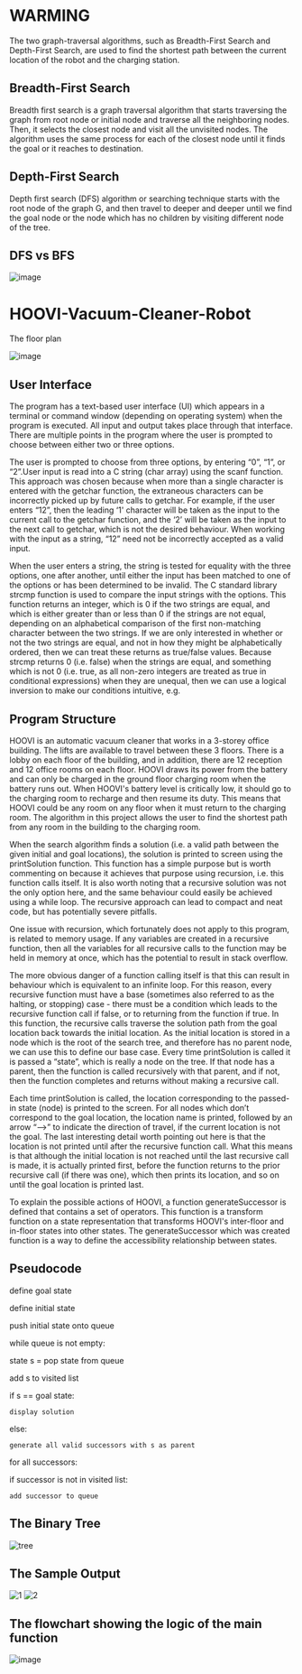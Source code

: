 # WARMING

The two graph-traversal algorithms, such as Breadth-First Search and Depth-First Search, are used to find the shortest path between the current location of the robot and the charging station.

## Breadth-First Search

Breadth first search is a graph traversal algorithm that starts traversing the graph from root node or initial node and traverse all the neighboring nodes. Then, it selects the closest node and visit all the unvisited nodes. The algorithm uses the same process for each of the closest node until it finds the goal or it reaches to destination.

## Depth-First Search

Depth first search (DFS) algorithm or searching technique starts with the root node of the graph G, and then travel to deeper and deeper until we find the goal node or the node which has no children by visiting different node of the tree.

## DFS vs BFS
![image](https://user-images.githubusercontent.com/76905667/182620015-ba53b7ad-3e95-4cc6-afd8-8dda643bfe0f.png)



# HOOVI-Vacuum-Cleaner-Robot
The floor plan

![image](https://user-images.githubusercontent.com/76905667/180611060-5617e08b-da6d-43ef-a1d0-ab6ee304090d.png)

## User Interface

The program has a text-based user interface (UI) which appears in a terminal or command window (depending on operating system) when the program is executed. All input and output takes place through that interface. There are multiple points in the program where the user is prompted to choose between either two or three options.

The user is prompted to choose from three options, by entering “0”, “1”, or “2”.User input is read into a C string (char array) using the scanf function. This approach was chosen because when more than a single character is entered with the getchar function, the extraneous characters can be incorrectly picked up by future calls to getchar. For example, if the user enters “12”, then the leading ‘1' character will be taken as the input to the current call to the getchar function, and the ‘2’ will be taken as the input to the next call to getchar, which is not the desired behaviour. When working with the input as a string, “12” need not be incorrectly accepted as a valid input.

When the user enters a string, the string is tested for equality with the three options, one after another, until either the input has been matched to one of the options or has been determined to be invalid. The C standard library strcmp function is used to compare the input strings with the options. This function returns an integer, which is 0 if the two strings are equal, and which is either greater than or less than 0 if the strings are not equal, depending on an alphabetical comparison
of the first non-matching character between the two strings. If we are only interested in whether or not the two strings are equal, and not in how they might be alphabetically ordered, then we can treat these returns as true/false values. Because strcmp returns 0 (i.e. false) when the strings are equal, and something which is not 0 (i.e. true, as all non-zero integers are treated as true in conditional expressions) when they are unequal, then we can use a logical inversion to make our conditions intuitive, e.g.

## Program Structure

HOOVI is an automatic vacuum cleaner that works in a 3-storey office building. The lifts are available to travel between these 3 floors. There is a lobby on each floor of the building, and in addition, there are 12 reception and 12 office rooms on each floor. HOOVI draws its power from the battery and can only be charged in the ground floor charging room when the battery runs out. When HOOVI's battery level is critically low, it should go to the charging room to recharge and then resume its duty. This means that HOOVI could be any room on any floor when it must return to the charging room. The algorithm in this project allows the user to find the shortest path from any room in the building to the charging room.

When the search algorithm finds a solution (i.e. a valid path between the given initial and goal locations), the solution is printed to screen using the printSolution function. This function has a simple purpose but is worth commenting on because it achieves that purpose using recursion, i.e. this function calls itself. It is also worth noting that a recursive solution was not the only option here, and the same behaviour could easily be achieved using a while loop. The recursive approach can lead to compact and neat code, but has potentially severe pitfalls.

One issue with recursion, which fortunately does not apply to this program, is related to memory usage. If any variables are created in a recursive function, then all the variables for all recursive calls to the function may be held in memory at once, which has the potential to result in stack overflow.

The more obvious danger of a function calling itself is that this can result in behaviour which is equivalent to an infinite loop. For this reason, every recursive function must have a base (sometimes also referred to as the halting, or stopping) case - there must be a condition which leads to the recursive function call if false, or to returning from the function if true. In this function, the recursive calls traverse the solution path from the goal location back towards the initial location. As the initial location is stored in a node which is the root of the search tree, and therefore has no parent node, we can use this to define our base case. Every time printSolution is called it is passed a “state”, which is really a node on the tree. If that node has a parent, then the function is called recursively with that parent, and if not, then the function completes and returns without making a recursive call. 

Each time printSolution is called, the location corresponding to the passed-in state (node) is printed to the screen. For all nodes which don’t correspond to the goal location, the location name is printed, followed by an arrow “—->” to indicate the direction of travel, if the current location is not the goal. The last interesting detail worth pointing out here is that the location is not printed until after the recursive function call. What this means is that although the initial location is not reached until the last recursive call is made, it is actually printed first, before the function returns to the prior recursive call (if there was one), which then prints its location, and so on until the goal location is printed last.

To explain the possible actions of HOOVI, a function generateSuccessor is defined that contains a set of operators. This function is a transform function on a state representation that transforms HOOVI's inter-floor and in-floor states into other states. The generateSuccessor which was created function is a way to define the accessibility relationship between states.

## Pseudocode

define goal state


define initial state


push initial state onto queue

while queue is not empty:
  
  state s = pop state from queue
  
  add s to visited list


  if s == goal state:
    
    display solution

  
  else:
    
    generate all valid successors with s as parent
    
    
  for all successors:
      
   if successor is not in visited list:
        
    add successor to queue
        
## The Binary Tree

![tree](https://user-images.githubusercontent.com/76905667/182643316-d79076d7-7872-45b3-a173-85d5d3771d67.png)

## The Sample Output

![1](https://user-images.githubusercontent.com/76905667/180611167-71336fbe-f399-46f1-ab18-385b64bd11cf.png)
![2](https://user-images.githubusercontent.com/76905667/180611170-72c2e948-b274-4816-8019-00f7b1023a3f.png)

## The flowchart showing the logic of the main function

![image](https://user-images.githubusercontent.com/76905667/182635118-0d538cc8-f5d8-45fc-b744-9750fecedbff.png)
